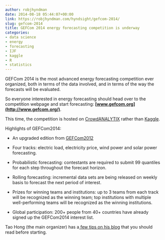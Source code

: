 ```yaml
---
author: robjhyndman
date: 2014-08-18 05:44:07+00:00
link: https://robjhyndman.com/hyndsight/gefcom-2014/
slug: gefcom-2014
title: GEFCom 2014 energy forecasting competition is underway
categories:
- data science
- energy
- forecasting
- IJF
- kaggle
- R
- statistics
---
```


GEFCom 2014 is the most advanced energy forecasting competition ever organized, both in terms of the data involved, and in terms of the way the forecasts will be evaluated.

So everyone interested in energy forecasting should head over to the competition webpage and start forecasting: **[www.gefcom.org](http://www.gefcom.org/)**.

This time, the competition is hosted on [CrowdANALYTIX](https://crowdanalytix.com/jq/solver.html) rather than [Kaggle](http://www.kaggle.com).

Highlights of GEFCom2014:




    
  * An upgraded edition from [GEFCom2012](http://www.drhongtao.com/gefcom/2012)

    
  * Four tracks: electric load, electricity price, wind power and solar power forecasting.

    
  * Probabilistic forecasting: contestants are required to submit 99 quantiles for each step throughout the forecast horizon.

    
  * Rolling forecasting: incremental data sets are being released on weekly basis to forecast the next period of interest.

    
  * Prizes for winning teams and institutions: up to 3 teams from each track will be recognized as the winning team; top institutions with multiple well-performing teams will be recognized as the winning institutions.

    
  * Global participation: 200+ people from 40+ countries have already signed up the GEFCom2014 interest list.



Tao Hong (the main organizer) has a[ few tips on his blog](http://blog.drhongtao.com/2014/08/gefcom2014-is-on-8-tips-before-you-join.html) that you should read before starting.


